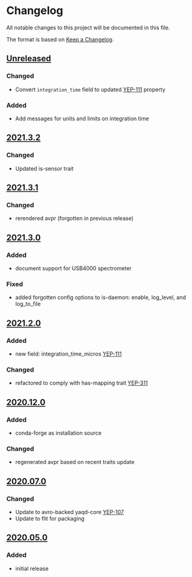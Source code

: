 # Changelog
All notable changes to this project will be documented in this file.

The format is based on [Keep a Changelog](https://keepachangelog.com/).

## [Unreleased]

### Changed
- Convert `integration_time` field to updated [YEP-111](https://yeps.yaq.fyi/111) property

### Added
- Add messages for units and limits on integration time

## [2021.3.2]

### Changed
- Updated is-sensor trait

## [2021.3.1]

### Changed
- rerendered avpr (forgotten in previous release)

## [2021.3.0]

### Added
- document support for USB4000 spectrometer

### Fixed
- added forgotten config options to is-daemon: enable, log_level, and log_to_file

## [2021.2.0]

### Added
- new field: integration_time_micros [YEP-111](https://yeps.yaq.fyi/111)

### Changed
- refactored to comply with has-mapping trait [YEP-311](https://yeps.yaq.fyi/311)

## [2020.12.0]

### Added
- conda-forge as installation source

### Changed
- regenerated avpr based on recent traits update

## [2020.07.0]

### Changed
- Update to avro-backed yaqd-core [YEP-107](https://yeps.yaq.fyi/107)
- Update to flit for packaging

## [2020.05.0]

### Added
- initial release

[Unreleased]: https://gitlab.com/yaq/yaqd-seabreeze/-/compare/v2021.3.2...master
[2021.3.2]: https://gitlab.com/yaq/yaqd-seabreeze/-/compare/v2021.3.1...v2021.3.2
[2021.3.1]: https://gitlab.com/yaq/yaqd-seabreeze/-/compare/v2021.3.0...v2021.3.1
[2021.3.0]: https://gitlab.com/yaq/yaqd-seabreeze/-/compare/v2021.2.0...v2021.3.0
[2021.2.0]: https://gitlab.com/yaq/yaqd-seabreeze/-/compare/v2020.12.0...v2021.2.0
[2020.12.0]: https://gitlab.com/yaq/yaqd-seabreeze/-/compare/v2020.07.0...v2020.12.0
[2020.07.0]: https://gitlab.com/yaq/yaqd-seabreeze/-/compare/v2020.05.0...v2020.07.0
[2020.05.0]: https://gitlab.com/yaq/yaqd-seabreeze/-/tags/v2020.05.0
